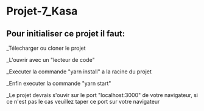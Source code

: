 # Projet-7_Kasa

## Pour initialiser ce projet il faut:

_Télecharger ou cloner le projet

_L'ouvrir avec un "lecteur de code"

_Executer la commande "yarn install" a la racine du projet

_Enfin executer la commande "yarn start"

_Le projet devrais s'ouvir sur le port "localhost:3000" de votre navigateur, si ce n'est pas le cas veuillez taper ce port sur votre navigateur

